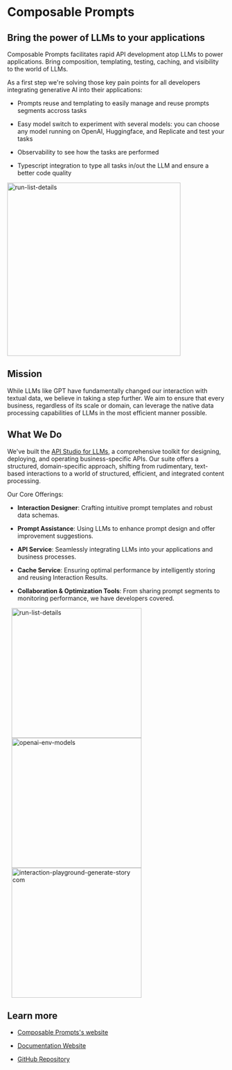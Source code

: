 # Composable Prompts

## Bring the power of LLMs to your applications

Composable Prompts facilitates rapid API development atop LLMs to power applications. Bring composition, templating, testing, caching, and visibility to the world of LLMs.

As a first step we're solving those key pain points for all developers integrating generative AI into their applications:

- Prompts reuse and templating to easily manage and reuse prompts segments accross tasks

- Easy model switch to experiment with several models: you can choose any model running on OpenAI, Huggingface, and Replicate and test your tasks

- Observability to see how the tasks are performed

- Typescript integration to type all tasks in/out the LLM and ensure a better code quality
<img height="400" align="center" alt="run-list-details" src="https://github.com/dengenlabs/.github/assets/600863/4f6ce35f-c127-4769-9e6c-85fd2db40045">

## Mission

While LLMs like GPT have fundamentally changed our interaction with textual data, we believe in taking a step further. We aim to ensure that every business, regardless of its scale or domain, can leverage the native data processing capabilities of LLMs in the most efficient manner possible.

## What We Do

We've built the [API Studio for LLMs](https://docs.composableprompts.com/), a comprehensive toolkit for designing, deploying, and operating business-specific APIs. Our suite offers a structured, domain-specific approach, shifting from rudimentary, text-based interactions to a world of structured, efficient, and integrated content processing.

Our Core Offerings:

- **Interaction Designer**: Crafting intuitive prompt templates and robust data schemas.

- **Prompt Assistance**: Using LLMs to enhance prompt design and offer improvement suggestions.

- **API Service**: Seamlessly integrating LLMs into your applications and business processes.

- **Cache Service**: Ensuring optimal performance by intelligently storing and reusing Interaction Results.

- **Collaboration & Optimization Tools**: From sharing prompt segments to monitoring performance, we have developers covered.
<p>
<img height="300" hspace="10" alt="run-list-details" src="https://github.com/dengenlabs/.github/assets/600863/19d4503d-abb4-4b7b-90d9-1830104d98ee">
<img height="300" hspace="10" alt="openai-env-models" src="https://github.com/dengenlabs/.github/assets/600863/80feec5e-856f-4fc4-9b99-7046b295d35a">
<img height="300" hspace="10" alt="interaction-playground-generate-story com" src="https://github.com/dengenlabs/.github/assets/600863/0da69cc6-28b0-4761-86aa-6b55a9141bc0">
</p>

## Learn more

- [Composable Prompts's website](https://composableprompts.com/)

- [Documentation Website](https://docs.composableprompts.com/)

- [GitHub Repository](https://github.com/dengenlabs)
